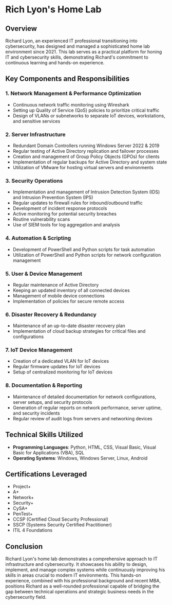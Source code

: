 # Rich Lyon's Home Lab

## Overview

Richard Lyon, an experienced IT professional transitioning into cybersecurity, has designed and managed a sophisticated home lab environment since 2021. This lab serves as a practical platform for honing IT and cybersecurity skills, demonstrating Richard's commitment to continuous learning and hands-on experience.

## Key Components and Responsibilities

### 1. Network Management & Performance Optimization

- Continuous network traffic monitoring using Wireshark
- Setting up Quality of Service (QoS) policies to prioritize critical traffic
- Design of VLANs or subnetworks to separate IoT devices, workstations, and sensitive services

### 2. Server Infrastructure

- Redundant Domain Controllers running Windows Server 2022 & 2019
- Regular testing of Active Directory replication and failover processes
- Creation and management of Group Policy Objects (GPOs) for clients
- Implementation of regular backups for Active Directory and system state
- Utilization of VMware for hosting virtual servers and environments

### 3. Security Operations

- Implementation and management of Intrusion Detection System (IDS) and Intrusion Prevention System (IPS)
- Regular updates to firewall rules for inbound/outbound traffic
- Development of incident response protocols
- Active monitoring for potential security breaches
- Routine vulnerability scans
- Use of SIEM tools for log aggregation and analysis

### 4. Automation & Scripting

- Development of PowerShell and Python scripts for task automation
- Utilization of PowerShell and Python scripts for network configuration management

### 5. User & Device Management

- Regular maintenance of Active Directory
- Keeping an updated inventory of all connected devices
- Management of mobile device connections
- Implementation of policies for secure remote access

### 6. Disaster Recovery & Redundancy

- Maintenance of an up-to-date disaster recovery plan
- Implementation of cloud backup strategies for critical files and configurations

### 7. IoT Device Management

- Creation of a dedicated VLAN for IoT devices
- Regular firmware updates for IoT devices
- Setup of centralized monitoring for IoT devices

### 8. Documentation & Reporting

- Maintenance of detailed documentation for network configurations, server setups, and security protocols
- Generation of regular reports on network performance, server uptime, and security incidents
- Regular review of audit logs from servers and networking devices

## Technical Skills Utilized

- **Programming Languages**: Python, HTML, CSS, Visual Basic, Visual Basic for Applications (VBA), SQL
- **Operating Systems**: Windows, Windows Server, Linux, Android

## Certifications Leveraged

- Project+
- A+
- Network+
- Security+
- CySA+
- PenTest+
- CCSP (Certified Cloud Security Professional)
- SSCP (Systems Security Certified Practitioner)
- ITIL 4 Foundations

## Conclusion

Richard Lyon's home lab demonstrates a comprehensive approach to IT infrastructure and cybersecurity. It showcases his ability to design, implement, and manage complex systems while continuously improving his skills in areas crucial to modern IT environments. This hands-on experience, combined with his professional background and recent MBA, positions Richard as a well-rounded professional capable of bridging the gap between technical operations and strategic business needs in the cybersecurity field.

